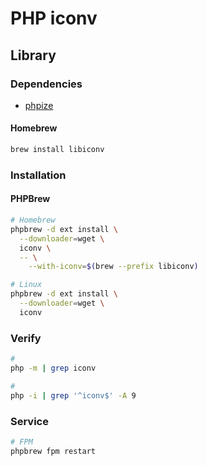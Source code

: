 # PHP iconv

## Library

### Dependencies

- [phpize](/phpize.md)

#### Homebrew

```sh
brew install libiconv
```

### Installation

#### PHPBrew

```sh
# Homebrew
phpbrew -d ext install \
  --downloader=wget \
  iconv \
  -- \
    --with-iconv=$(brew --prefix libiconv)

# Linux
phpbrew -d ext install \
  --downloader=wget \
  iconv
```

### Verify

```sh
#
php -m | grep iconv

#
php -i | grep '^iconv$' -A 9
```

### Service

```sh
# FPM
phpbrew fpm restart
```
